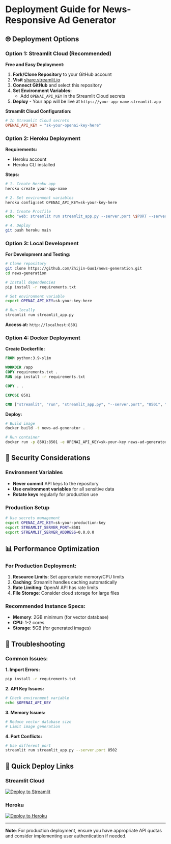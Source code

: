 # Deployment Guide for News-Responsive Ad Generator

## 🌐 Deployment Options

### Option 1: Streamlit Cloud (Recommended)

**Free and Easy Deployment:**

1. **Fork/Clone Repository** to your GitHub account
2. **Visit** [share.streamlit.io](https://share.streamlit.io)
3. **Connect GitHub** and select this repository
4. **Set Environment Variables:**
   - Add `OPENAI_API_KEY` in the Streamlit Cloud secrets
5. **Deploy** - Your app will be live at `https://your-app-name.streamlit.app`

**Streamlit Cloud Configuration:**
```toml
# In Streamlit Cloud secrets
OPENAI_API_KEY = "sk-your-openai-key-here"
```

### Option 2: Heroku Deployment

**Requirements:**
- Heroku account
- Heroku CLI installed

**Steps:**
```bash
# 1. Create Heroku app
heroku create your-app-name

# 2. Set environment variables
heroku config:set OPENAI_API_KEY=sk-your-key-here

# 3. Create Procfile
echo "web: streamlit run streamlit_app.py --server.port \$PORT --server.address 0.0.0.0" > Procfile

# 4. Deploy
git push heroku main
```

### Option 3: Local Development

**For Development and Testing:**
```bash
# Clone repository
git clone https://github.com/Zhijin-Guo1/news-generation.git
cd news-generation

# Install dependencies
pip install -r requirements.txt

# Set environment variable
export OPENAI_API_KEY=sk-your-key-here

# Run locally
streamlit run streamlit_app.py
```

**Access at:** `http://localhost:8501`

### Option 4: Docker Deployment

**Create Dockerfile:**
```dockerfile
FROM python:3.9-slim

WORKDIR /app
COPY requirements.txt .
RUN pip install -r requirements.txt

COPY . .

EXPOSE 8501

CMD ["streamlit", "run", "streamlit_app.py", "--server.port", "8501", "--server.address", "0.0.0.0"]
```

**Deploy:**
```bash
# Build image
docker build -t news-ad-generator .

# Run container
docker run -p 8501:8501 -e OPENAI_API_KEY=sk-your-key news-ad-generator
```

## 🔐 Security Considerations

### Environment Variables
- **Never commit** API keys to the repository
- **Use environment variables** for all sensitive data
- **Rotate keys** regularly for production use

### Production Setup
```bash
# Use secrets management
export OPENAI_API_KEY=sk-your-production-key
export STREAMLIT_SERVER_PORT=8501
export STREAMLIT_SERVER_ADDRESS=0.0.0.0
```

## 📊 Performance Optimization

### For Production Deployment:
1. **Resource Limits**: Set appropriate memory/CPU limits
2. **Caching**: Streamlit handles caching automatically
3. **Rate Limiting**: OpenAI API has rate limits
4. **File Storage**: Consider cloud storage for large files

### Recommended Instance Specs:
- **Memory**: 2GB minimum (for vector database)
- **CPU**: 1-2 cores
- **Storage**: 5GB (for generated images)

## 🔧 Troubleshooting

### Common Issues:

**1. Import Errors:**
```bash
pip install -r requirements.txt
```

**2. API Key Issues:**
```bash
# Check environment variable
echo $OPENAI_API_KEY
```

**3. Memory Issues:**
```bash
# Reduce vector database size
# Limit image generation
```

**4. Port Conflicts:**
```bash
# Use different port
streamlit run streamlit_app.py --server.port 8502
```

## 🚀 Quick Deploy Links

### Streamlit Cloud
[![Deploy to Streamlit](https://static.streamlit.io/badges/streamlit_badge_black_white.svg)](https://share.streamlit.io)

### Heroku
[![Deploy to Heroku](https://www.herokucdn.com/deploy/button.svg)](https://heroku.com/deploy)

---

**Note**: For production deployment, ensure you have appropriate API quotas and consider implementing user authentication if needed.